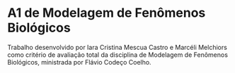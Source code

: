 # A1 de Modelagem de Fenômenos Biológicos
Trabalho desenvolvido por Iara Cristina Mescua Castro e Marcéli Melchiors como critério de avaliação total da disciplina de Modelagem de 
Fenômenos Biológicos, ministrada por Flávio Codeço Coelho. 

